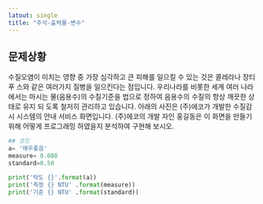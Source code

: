 ```yaml
---
latout: single
title: "주석-출력물-변수"
---
```


## 문제상황
수질오염이 미치는 영향 중 가장 심각하고 큰 피해를 일으킬 수 있는 것은 콜레라나 장티푸 스와 같은 여러가지 질병을 일으킨다는 점입니다.
우리나라를 비롯한 세계 여러 나라에서는 마시는 물(음용수)의 수질기준을 법으로 정하여 음용수의 수질의 항상 깨끗한 상태로 유지 되 도록 철저히 관리하고 있습니다.
아래의 사진은 (주)에코가 개발한 수질감시 시스템의 안내 서비스 화면입니다. 
(주)에코의 개발 자인 홍길동은 이 화면을 만들기 위해 어떻게 프로그래밍 하였을지 분석하여 구현해 보시오.

~~~python
## 코드
a= '매우좋음'
measure= 0.088
standard=0.50

print('탁도 {}'.format(a))
print('측정 {} NTU' .format(measure))
print('기준 {} NTU' .format(standard))
~~~

